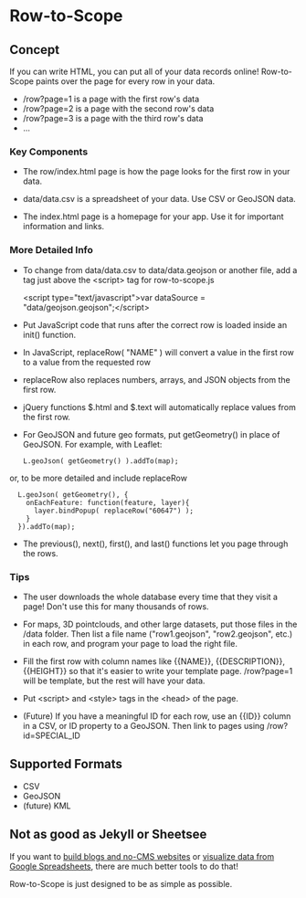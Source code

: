 # Row-to-Scope

## Concept

If you can write HTML, you can put all of your data records online! Row-to-Scope paints
over the page for every row in your data.

* /row?page=1 is a page with the first row's data
* /row?page=2 is a page with the second row's data
* /row?page=3 is a page with the third row's data
* ...

### Key Components

* The row/index.html page is how the page looks for the first row in your data.

* data/data.csv is a spreadsheet of your data. Use CSV or GeoJSON data.

* The index.html page is a homepage for your app. Use it for important information and links.

### More Detailed Info

* To change from data/data.csv to data/data.geojson or another file, add a tag just above the &lt;script&gt; tag for row-to-scope.js

    &lt;script type="text/javascript"&gt;var dataSource = "data/geojson.geojson";&lt;/script&gt;

* Put JavaScript code that runs after the correct row is loaded inside an init() function.

* In JavaScript, replaceRow( "NAME" ) will convert a value in the first row to a value from the requested row

* replaceRow also replaces numbers, arrays, and JSON objects from the first row.

* jQuery functions $.html and $.text will automatically replace values from the first row.

* For GeoJSON and future geo formats, put getGeometry() in place of GeoJSON. For example, with Leaflet:

      L.geoJson( getGeometry() ).addTo(map);
    
or, to be more detailed and include replaceRow

      L.geoJson( getGeometry(), {
        onEachFeature: function(feature, layer){
          layer.bindPopup( replaceRow("60647") );
        }
      }).addTo(map);

* The previous(), next(), first(), and last() functions let you page through the rows.

### Tips

* The user downloads the whole database every time that they visit a page! Don't use this for many thousands of rows.

* For maps, 3D pointclouds, and other large datasets, put those files in the /data folder. Then list a file name ("row1.geojson", "row2.geojson", etc.) in each row, and program your page to load the right file.

* Fill the first row with column names like {{NAME}}, {{DESCRIPTION}}, {{HEIGHT}} so that it's easier to write your template page. /row?page=1 will be template, but the rest will have your data.

* Put &lt;script&gt; and &lt;style&gt; tags in the &lt;head&gt; of the page.

* (Future) If you have a meaningful ID for each row, use an {{ID}} column in a CSV, or ID property to a GeoJSON. Then link to pages using /row?id=SPECIAL_ID

## Supported Formats

* CSV
* GeoJSON
* (future) KML

## Not as good as Jekyll or Sheetsee

If you want to
<a href="http://jekyllrb.com/">build blogs and no-CMS websites</a> or
<a href="http://jlord.github.io/sheetsee.js/">visualize data from Google Spreadsheets</a>,
there are much better tools to do that!

Row-to-Scope is just designed to be as simple as possible.

